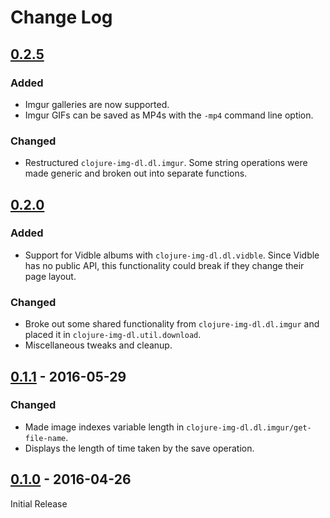 # Change Log

## [0.2.5]
### Added
- Imgur galleries are now supported.
- Imgur GIFs can be saved as MP4s with the `-mp4` command line option.

### Changed
- Restructured `clojure-img-dl.dl.imgur`. Some string operations were made
generic and broken out into separate functions.

## [0.2.0]
### Added
- Support for Vidble albums with `clojure-img-dl.dl.vidble`. Since Vidble has
no public API, this functionality could break if they change their page layout.

### Changed
- Broke out some shared functionality from `clojure-img-dl.dl.imgur` and placed
it in `clojure-img-dl.util.download`.
- Miscellaneous tweaks and cleanup.

## [0.1.1] - 2016-05-29
### Changed
- Made image indexes variable length in `clojure-img-dl.dl.imgur/get-file-name`.
- Displays the length of time taken by the save operation.

## [0.1.0] - 2016-04-26
Initial Release

[Unreleased]: https://github.com/frzolp/clojure-img-dl/compare/0.1.1...HEAD
[0.2.5]: https://github.com/frzolp/clojure-img-dl/compare/0.2.0...0.2.5
[0.2.0]: https://github.com/frzolp/clojure-img-dl/compare/0.1.1...0.2.0
[0.1.1]: https://github.com/frzolp/clojure-img-dl/compare/0.1.0...0.1.1
[0.1.0]: https://github.com/frzolp/clojure-img-dl/releases/tag/0.1.0
